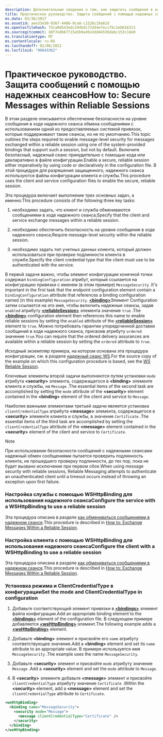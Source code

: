 ```yaml
---
description: Дополнительные сведения о том, как защитить сообщения в надежных сеансах.
title: Практическое руководство. Защита сообщений с помощью надежных сеансов
ms.date: 03/30/2017
ms.assetid: aee33e50-936f-4486-9ca8-c1520c19a62d
ms.openlocfilehash: 73ca0d543edc2445dc72264e7eccf6c1eb616313
ms.sourcegitcommit: ddf7edb67715a5b9a45e3dd44536dabc153c1de0
ms.translationtype: MT
ms.contentlocale: ru-RU
ms.lasthandoff: 02/06/2021
ms.locfileid: "99643362"
---
```

# <a name="how-to-secure-messages-within-reliable-sessions"></a><span data-ttu-id="95c79-103">Практическое руководство. Защита сообщений с помощью надежных сеансов</span><span class="sxs-lookup"><span data-stu-id="95c79-103">How to: Secure Messages within Reliable Sessions</span></span>

<span data-ttu-id="95c79-104">В этом разделе описывается обеспечение безопасности на уровне сообщения в ходе надежного сеанса обмена сообщениями с использованием одной из предоставляемых системой привязок, которые поддерживают такие сеансы, но не по умолчанию.</span><span class="sxs-lookup"><span data-stu-id="95c79-104">This topic outlines the steps required to enable message-level security for messages exchanged within a reliable session using one of the system-provided bindings that support such a session, but not by default.</span></span> <span data-ttu-id="95c79-105">Включите безопасный, надежный сеанс принудительно с помощью кода или декларативно в файле конфигурации.</span><span class="sxs-lookup"><span data-stu-id="95c79-105">Enable a secure, reliable session either imperatively by using code or declaratively in the configuration file.</span></span> <span data-ttu-id="95c79-106">В этой процедуре для разрешения защищенного, надежного сеанса используются файлы конфигурации клиента и службы.</span><span class="sxs-lookup"><span data-stu-id="95c79-106">This procedure uses the client and service configuration files to enable the secure, reliable session.</span></span>

<span data-ttu-id="95c79-107">Эта процедура включает выполнение трех основных задач, а именно:</span><span class="sxs-lookup"><span data-stu-id="95c79-107">This procedure consists of the following three key tasks:</span></span>

1. <span data-ttu-id="95c79-108">необходимо задать, что клиент и служба обмениваются сообщениями в ходе надежного сеанса;</span><span class="sxs-lookup"><span data-stu-id="95c79-108">Specify that the client and service exchange messages within a reliable session.</span></span>

1. <span data-ttu-id="95c79-109">необходимо обеспечить безопасность на уровне сообщения в ходе надежного сеанса;</span><span class="sxs-lookup"><span data-stu-id="95c79-109">Require message-level security within the reliable session.</span></span>

1. <span data-ttu-id="95c79-110">необходимо задать тип учетных данных клиента, который должен использоваться при проверке подлинности клиента в службе.</span><span class="sxs-lookup"><span data-stu-id="95c79-110">Specify the client credential type that the client must use to be authenticated with the service.</span></span>

<span data-ttu-id="95c79-111">В первой задаче важно, чтобы элемент конфигурации конечной точки содержал `bindingConfiguration` атрибут, который ссылается на конфигурацию привязки с именем (в этом примере) `MessageSecurity` .</span><span class="sxs-lookup"><span data-stu-id="95c79-111">It's important in the first task that the endpoint configuration element contain a `bindingConfiguration` attribute that references a binding configuration named (in this example) `MessageSecurity`.</span></span> <span data-ttu-id="95c79-112">[**\<binding>**](../../configure-apps/file-schema/wcf/bindings.md)Элемент Configuration затем ссылается на это имя, чтобы включить надежные сеансы, задав `enabled` атрибуту [**\<reliableSession>**](/previous-versions/ms731375(v=vs.90)) элемента значение `true` .</span><span class="sxs-lookup"><span data-stu-id="95c79-112">The [**\<binding>**](../../configure-apps/file-schema/wcf/bindings.md) configuration element then references this name to enable reliable sessions by setting the `enabled` attribute of the [**\<reliableSession>**](/previous-versions/ms731375(v=vs.90)) element to `true`.</span></span> <span data-ttu-id="95c79-113">Можно потребовать гарантии упорядоченной доставки сообщений в ходе надежного сеанса, присвоив атрибуту `ordered` значение `true`.</span><span class="sxs-lookup"><span data-stu-id="95c79-113">You can require that the ordered delivery assurances are available within a reliable session by setting the `ordered` attribute to `true`.</span></span>

<span data-ttu-id="95c79-114">Исходный экземпляр примера, на котором основана эта процедура конфигурации, см. в разделе [надежный сеанс WS](../samples/ws-reliable-session.md).</span><span class="sxs-lookup"><span data-stu-id="95c79-114">For the source copy of the example on which this configuration procedure is based, see the [WS Reliable Session](../samples/ws-reliable-session.md).</span></span>

<span data-ttu-id="95c79-115">Ключевые элементы второй задачи выполняются путем установки `mode` атрибута **\<security>** элемента, содержащегося в **\<binding>** элементе клиента и службы, на `Message` .</span><span class="sxs-lookup"><span data-stu-id="95c79-115">The essential items of the second task are accomplished by setting the `mode` attribute of the **\<security>** element contained in the **\<binding>** element of the client and service to `Message`.</span></span>

<span data-ttu-id="95c79-116">Наиболее важными элементами третьей задачи является установка `clientCredentialType` атрибута **\<message>** элемента, содержащегося в **\<security>** элементе клиента и службы, в значение `Certificate` .</span><span class="sxs-lookup"><span data-stu-id="95c79-116">The essential items of the third task are accomplished by setting the `clientCredentialType` attribute of the **\<message>** element contained in the **\<security>** element of the client and service to `Certificate`.</span></span>

> [!NOTE]
> <span data-ttu-id="95c79-117">При использовании безопасности сообщений с надежными сеансами надежный обмен сообщениями пытается проверить подлинность клиента, не прошедшего проверку подлинности, до тех пор, пока не будет вызвано исключение при первом сбое.</span><span class="sxs-lookup"><span data-stu-id="95c79-117">When using message security with reliable sessions, Reliable Messaging attempts to authenticate an unauthenticated client until a timeout occurs instead of throwing an exception upon first failure.</span></span>

### <a name="configure-the-service-with-a-wshttpbinding-to-use-a-reliable-session"></a><span data-ttu-id="95c79-118">Настройка службы с помощью WSHttpBinding для использования надежного сеанса</span><span class="sxs-lookup"><span data-stu-id="95c79-118">Configure the service with a WSHttpBinding to use a reliable session</span></span>

<span data-ttu-id="95c79-119">Эта процедура описана в разделе [как обмениваться сообщениями в надежном сеансе](how-to-exchange-messages-within-a-reliable-session.md).</span><span class="sxs-lookup"><span data-stu-id="95c79-119">This procedure is described in [How to: Exchange Messages Within a Reliable Session](how-to-exchange-messages-within-a-reliable-session.md).</span></span>

### <a name="configure-the-client-with-a-wshttpbinding-to-use-a-reliable-session"></a><span data-ttu-id="95c79-120">Настройка клиента с помощью WSHttpBinding для использования надежного сеанса</span><span class="sxs-lookup"><span data-stu-id="95c79-120">Configure the client with a WSHttpBinding to use a reliable session</span></span>

<span data-ttu-id="95c79-121">Эта процедура описана в разделе [как обмениваться сообщениями в надежном сеансе](how-to-exchange-messages-within-a-reliable-session.md).</span><span class="sxs-lookup"><span data-stu-id="95c79-121">This procedure is described in [How to: Exchange Messages Within a Reliable Session](how-to-exchange-messages-within-a-reliable-session.md).</span></span>

### <a name="set-the-mode-and-clientcredentialtype-in-configuration"></a><span data-ttu-id="95c79-122">Установка режима и ClientCredentialType в конфигурации</span><span class="sxs-lookup"><span data-stu-id="95c79-122">Set the mode and ClientCredentialType in configuration</span></span>

1. <span data-ttu-id="95c79-123">Добавьте соответствующий элемент привязки в [**\<bindings>**](../../configure-apps/file-schema/wcf/bindings.md) элемент файла конфигурации.</span><span class="sxs-lookup"><span data-stu-id="95c79-123">Add an appropriate binding element to the [**\<bindings>**](../../configure-apps/file-schema/wcf/bindings.md) element of the configuration file.</span></span> <span data-ttu-id="95c79-124">В следующем примере добавляется [**\<wsHttpBinding>**](../../configure-apps/file-schema/wcf/wshttpbinding.md) элемент.</span><span class="sxs-lookup"><span data-stu-id="95c79-124">The following example adds a [**\<wsHttpBinding>**](../../configure-apps/file-schema/wcf/wshttpbinding.md) element.</span></span>

1. <span data-ttu-id="95c79-125">Добавьте **\<binding>** элемент и присвойте его `name` атрибуту соответствующее значение.</span><span class="sxs-lookup"><span data-stu-id="95c79-125">Add a **\<binding>** element and set its `name` attribute to an appropriate value.</span></span> <span data-ttu-id="95c79-126">В примере используется имя `MessageSecurity` .</span><span class="sxs-lookup"><span data-stu-id="95c79-126">The example uses the name `MessageSecurity`.</span></span>

1. <span data-ttu-id="95c79-127">Добавьте **\<security>** элемент и присвойте `mode` атрибуту значение `Message` .</span><span class="sxs-lookup"><span data-stu-id="95c79-127">Add a **\<security>** element and set the `mode` attribute to `Message`.</span></span>

1. <span data-ttu-id="95c79-128">В **\<security>** элементе добавьте **\<message>** элемент и присвойте `clientCredentialType` атрибуту значение `Certificate` .</span><span class="sxs-lookup"><span data-stu-id="95c79-128">Within the **\<security>** element, add a **\<message>** element and set the `clientCredentialType` attribute to `Certificate`.</span></span>

```xml
<wsHttpBinding>
  <binding name="MessageSecurity">
    <security mode="Message">
      <message clientCredentialType="Certificate" />
    </security>
  </binding>
</wsHttpBinding>
```
